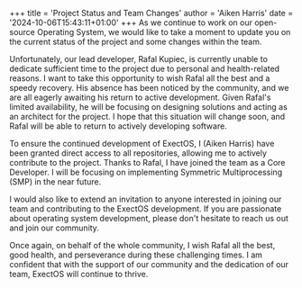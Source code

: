 +++
title = 'Project Status and Team Changes'
author = 'Aiken Harris'
date = '2024-10-06T15:43:11+01:00'
+++
As we continue to work on our open-source Operating System, we would like to take a moment to update you on the current
status of the project and some changes within the team.

Unfortunately, our lead developer, Rafal Kupiec, is currently unable to dedicate sufficient time to the project due to
personal and health-related reasons. I want to take this opportunity to wish Rafal all the best and a speedy recovery.
His absence has been noticed by the community, and we are all eagerly awaiting his return to active development. Given
Rafal's limited availability, he will be focusing on designing solutions and acting as an architect for the project. I
hope that this situation will change soon, and Rafal will be able to return to actively developing software.

To ensure the continued development of ExectOS, I (Aiken Harris) have been granted direct access to all repositories,
allowing me to actively contribute to the project. Thanks to Rafal, I have joined the team as a Core Developer. I will be
focusing on implementing Symmetric Multiprocessing (SMP) in the near future.

I would also like to extend an invitation to anyone interested in joining our team and contributing to the ExectOS
development. If you are passionate about operating system development, please don't hesitate to reach us out and join our
community.

Once again, on behalf of the whole community, I wish Rafal all the best, good health, and perseverance during these
challenging times. I am confident that with the support of our community and the dedication of our team, ExectOS will
continue to thrive.
